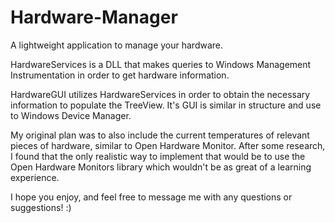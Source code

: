 # Hardware-Manager
A lightweight application to manage your hardware.

HardwareServices is a DLL that makes queries to Windows Management Instrumentation in order to get hardware information. 

HardwareGUI utilizes HardwareServices in order to obtain the necessary information to populate the TreeView. It's GUI is similar in 
structure and use to Windows Device Manager. 

My original plan was to also include the current temperatures of relevant pieces of hardware, similar to Open Hardware Monitor. After some 
research, I found that the only realistic way to implement that would be to use the Open Hardware Monitors library which wouldn't be as 
great of a learning experience.

I hope you enjoy, and feel free to message me with any questions or suggestions! :)

